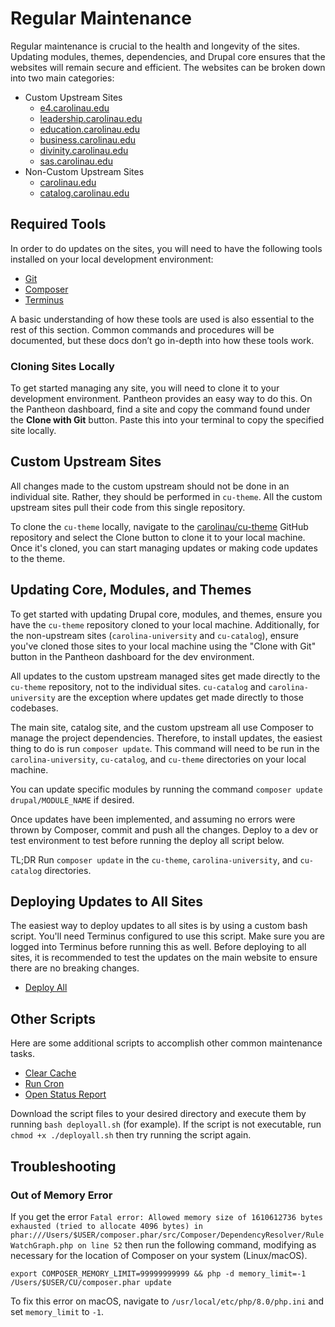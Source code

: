 # Regular Maintenance
Regular maintenance is crucial to the health and longevity of the sites. Updating modules, themes, dependencies, and Drupal core ensures that the websites will remain secure and efficient. The websites can be broken down into two main categories:
- Custom Upstream Sites
	- [e4.carolinau.edu](https://e4.carolinau.edu)
	- [leadership.carolinau.edu](https://leadership.carolinau.edu)
	- [education.carolinau.edu](https://education.carolinau.edu)
	- [business.carolinau.edu](https://business.carolinau.edu)
	- [divinity.carolinau.edu](https://divinity.carolinau.edu)
	- [sas.carolinau.edu](https://sas.carolinau.edu)
- Non-Custom Upstream Sites
	- [carolinau.edu](https://carolinau.edu)
	- [catalog.carolinau.edu](https://catalog.carolinau.edu)

## Required Tools
In order to do updates on the sites, you will need to have the following tools installed on your local development environment:
- [Git](https://git-scm.com/)
- [Composer](https://getcomposer.org/)
- [Terminus](https://pantheon.io/docs/terminus/install)

A basic understanding of how these tools are used is also essential to the rest of this section. Common commands and procedures will be documented, but these docs don’t go in-depth into how these tools work.

### Cloning Sites Locally
To get started managing any site, you will need to clone it to your development environment. Pantheon provides an easy way to do this. On the Pantheon dashboard, find a site and copy the command found under the **Clone with Git** button. Paste this into your terminal to copy the specified site locally.

## Custom Upstream Sites
All changes made to the custom upstream should not be done in an individual site. Rather, they should be performed in `cu-theme`. All the custom upstream sites pull their code from this single repository.

To clone the `cu-theme` locally, navigate to the [carolinau/cu-theme](https://github.com/piedmontiu/cu-theme) GitHub repository and select the Clone button to clone it to your local machine. Once it's cloned, you can start managing updates or making code updates to the theme.

## Updating Core, Modules, and Themes
To get started with updating Drupal core, modules, and themes, ensure you have the `cu-theme` repository cloned to your local machine. Additionally, for the non-upstream sites (`carolina-university` and `cu-catalog`), ensure you've cloned those sites to your local machine using the "Clone with Git" button in the Pantheon dashboard for the dev environment.

All updates to the custom upstream managed sites get made directly to the `cu-theme` repository, not to the individual sites. `cu-catalog` and `carolina-university` are the exception where updates get made directly to those codebases.

The main site, catalog site, and the custom upstream all use Composer to manage the project dependencies. Therefore, to install updates, the easiest thing to do is run `composer update`. This command will need to be run in the `carolina-university`, `cu-catalog`, and `cu-theme` directories on your local machine.

You can update specific modules by running the command `composer update drupal/MODULE_NAME` if desired.

Once updates have been implemented, and assuming no errors were thrown by Composer, commit and push all the changes. Deploy to a dev or test environment to test before running the deploy all script below.

TL;DR
Run `composer update` in the `cu-theme`, `carolina-university`, and `cu-catalog` directories.

## Deploying Updates to All Sites
The easiest way to deploy updates to all sites is by using a custom bash script. You'll need Terminus configured to use this script. Make sure you are logged into Terminus before running this as well.
Before deploying to all sites, it is recommended to test the updates on the main website to ensure there are no breaking changes.
- [Deploy All](https://webdocs.carolinau.edu/scripts/deployall.sh)

## Other Scripts
Here are some additional scripts to accomplish other common maintenance tasks.
- [Clear Cache](https://webdocs.carolinau.edu/scripts/clearcache.sh)
- [Run Cron](https://webdocs.carolinau.edu/scripts/runcron.sh)
- [Open Status Report](https://webdocs.carolinau.edu/scripts/openstatusreport.sh)

Download the script files to your desired directory and execute them by running `bash deployall.sh` (for example).
If the script is not executable, run `chmod +x ./deployall.sh` then try running the script again.

## Troubleshooting
### Out of Memory Error

If you get the error  `Fatal error: Allowed memory size of 1610612736 bytes exhausted (tried to allocate 4096 bytes) in phar:///Users/$USER/composer.phar/src/Composer/DependencyResolver/RuleWatchGraph.php on line 52`  then run the following command, modifying as necessary for the location of Composer on your system (Linux/macOS).
```
export COMPOSER_MEMORY_LIMIT=99999999999 && php -d memory_limit=-1 /Users/$USER/CU/composer.phar update
```
To fix this error on macOS, navigate to `/usr/local/etc/php/8.0/php.ini` and set `memory_limit` to  `-1`.
